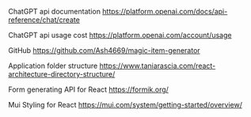ChatGPT api documentation
https://platform.openai.com/docs/api-reference/chat/create

ChatGPT api usage cost
https://platform.openai.com/account/usage

GitHub
https://github.com/Ash4669/magic-item-generator

Application folder structure
https://www.taniarascia.com/react-architecture-directory-structure/

Form generating API for React
https://formik.org/

Mui Styling for React
https://mui.com/system/getting-started/overview/

